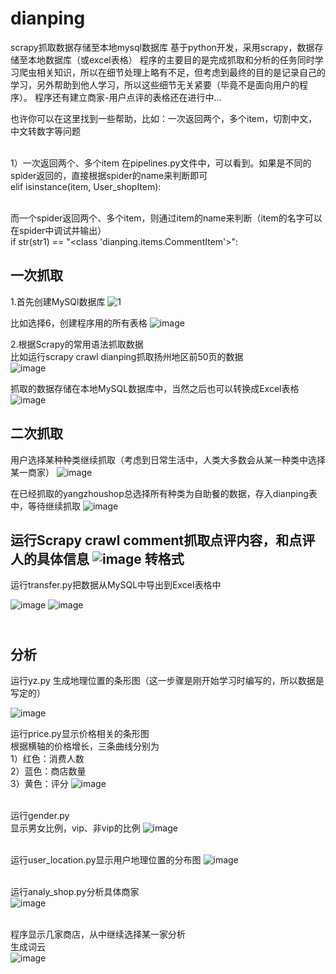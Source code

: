 # dianping
scrapy抓取数据存储至本地mysql数据库
基于python开发，采用scrapy，数据存储至本地数据库（或excel表格）
程序的主要目的是完成抓取和分析的任务同时学习爬虫相关知识，所以在细节处理上略有不足，但考虑到最终的目的是记录自己的学习，另外帮助到他人学习，所以这些细节无关紧要（毕竟不是面向用户的程序）。
程序还有建立商家-用户点评的表格还在进行中...

也许你可以在这里找到一些帮助，比如：一次返回两个，多个item，切割中文，中文转数字等问题

<br> 1）一次返回两个、多个item
在pipelines.py文件中，可以看到。如果是不同的spider返回的，直接根据spider的name来判断即可
<br> elif isinstance(item, User_shopItem):

<br> 而一个spider返回两个、多个item，则通过item的name来判断（item的名字可以在spider中调试并输出）
<br> if str(str1) == "<class 'dianping.items.CommentItem'>":

一次抓取
------
1.首先创建MySQl数据库
![1](https://raw.githubusercontent.com/bsns/dianping/master/images/1.png)

比如选择6，创建程序用的所有表格
![image](https://raw.githubusercontent.com/bsns/dianping/master/images/2.png)


2.根据Scrapy的常用语法抓取数据
<br>
比如运行scrapy crawl dianping抓取扬州地区前50页的数据
<br>
![image](https://raw.githubusercontent.com/bsns/dianping/master/images/3.png)

抓取的数据存储在本地MySQL数据库中，当然之后也可以转换成Excel表格
![image](https://raw.githubusercontent.com/bsns/dianping/master/images/4.png)

二次抓取
------
用户选择某种种类继续抓取（考虑到日常生活中，人类大多数会从某一种类中选择某一商家）
![image](https://raw.githubusercontent.com/bsns/dianping/master/images/5.png)

在已经抓取的yangzhoushop总选择所有种类为自助餐的数据，存入dianping表中，等待继续抓取
![image](https://raw.githubusercontent.com/bsns/dianping/master/images/6.png)

运行Scrapy crawl comment抓取点评内容，和点评人的具体信息
![image](https://raw.githubusercontent.com/bsns/dianping/master/images/7.png)
转格式
-----
运行transfer.py把数据从MySQL中导出到Excel表格中

![image](https://raw.githubusercontent.com/bsns/dianping/master/images/8.png)
![image](https://raw.githubusercontent.com/bsns/dianping/master/images/9.png)

<br>分析<br>
---
运行yz.py 生成地理位置的条形图（这一步骤是刚开始学习时编写的，所以数据是写定的）

![image](https://raw.githubusercontent.com/bsns/dianping/master/images/10.png)

运行price.py显示价格相关的条形图
<br>
根据横轴的价格增长，三条曲线分别为
<br>1）红色：消费人数
<br>2）蓝色：商店数量
<br>3）黄色：评分
![image](https://raw.githubusercontent.com/bsns/dianping/master/images/11.png)

<br>运行gender.py
<br>显示男女比例，vip、非vip的比例
![image](https://raw.githubusercontent.com/bsns/dianping/master/images/12.png)

<br>运行user_location.py显示用户地理位置的分布图
![image](https://raw.githubusercontent.com/bsns/dianping/master/images/13.png)

<br>运行analy_shop.py分析具体商家<br>
![image](https://raw.githubusercontent.com/bsns/dianping/master/images/14.png)

<br>程序显示几家商店，从中继续选择某一家分析
<br>生成词云<br>
![image](https://raw.githubusercontent.com/bsns/dianping/master/images/15.png)
